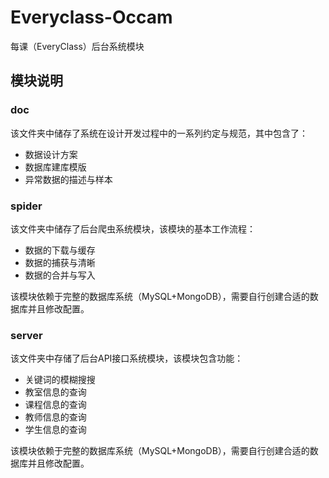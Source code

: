# Everyclass-Occam

每课（EveryClass）后台系统模块

## 模块说明

### doc

该文件夹中储存了系统在设计开发过程中的一系列约定与规范，其中包含了：

* 数据设计方案
* 数据库建库模版
* 异常数据的描述与样本

### spider

该文件夹中储存了后台爬虫系统模块，该模块的基本工作流程：

* 数据的下载与缓存
* 数据的捕获与清晰
* 数据的合并与写入

该模块依赖于完整的数据库系统（MySQL+MongoDB），需要自行创建合适的数据库并且修改配置。

### server

该文件夹中存储了后台API接口系统模块，该模块包含功能：

* 关键词的模糊搜搜
* 教室信息的查询
* 课程信息的查询
* 教师信息的查询
* 学生信息的查询

该模块依赖于完整的数据库系统（MySQL+MongoDB），需要自行创建合适的数据库并且修改配置。